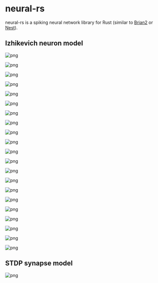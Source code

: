 neural-rs
===

neural-rs is a spiking neural network library for Rust (similar to [Brian2](https://github.com/brian-team/brian2) or [Nest](http://www.nest-initiative.org/Software:About_NEST)).

Izhikevich neuron model
---

![png](Neural_files/Neural_1_0.png)

![png](Neural_files/Neural_2_0.png)

![png](Neural_files/Neural_3_0.png)

![png](Neural_files/Neural_4_0.png)

![png](Neural_files/Neural_5_0.png)

![png](Neural_files/Neural_6_0.png)

![png](Neural_files/Neural_7_0.png)

![png](Neural_files/Neural_8_0.png)

![png](Neural_files/Neural_9_0.png)

![png](Neural_files/Neural_10_0.png)

![png](Neural_files/Neural_11_0.png)

![png](Neural_files/Neural_12_0.png)

![png](Neural_files/Neural_13_0.png)

![png](Neural_files/Neural_14_0.png)

![png](Neural_files/Neural_15_0.png)

![png](Neural_files/Neural_16_0.png)

![png](Neural_files/Neural_17_0.png)

![png](Neural_files/Neural_18_0.png)

![png](Neural_files/Neural_19_0.png)

![png](Neural_files/Neural_20_0.png)

![png](Neural_files/Neural_21_0.png)

STDP synapse model
---

![png](Neural_files/Neural_22_0.png)
